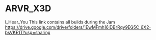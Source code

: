# ARVR_X3D
I_Hear_You
This link contains all builds during the Jam
https://drive.google.com/drive/folders/1EwMFmh16lDBrRqy9EG5C_6X2-bsVKE1T?usp=sharing
